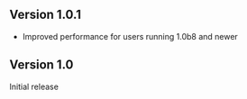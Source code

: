 ## Version 1.0.1

- Improved performance for users running 1.0b8 and newer

## Version 1.0

Initial release
